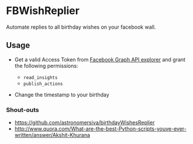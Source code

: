 FBWishReplier
==============

Automate replies to all birthday wishes on your facebook wall.


## Usage

* Get a valid Access Token from [Facebook Graph API explorer](https://developers.facebook.com/tools/explorer/) and grant the following permissions:
  * `read_insights`
  * `publish_actions`

* Change the timestamp to your birthday


### Shout-outs

* https://github.com/astronomersiva/birthdayWishesReplier
* http://www.quora.com/What-are-the-best-Python-scripts-youve-ever-written/answer/Akshit-Khurana
